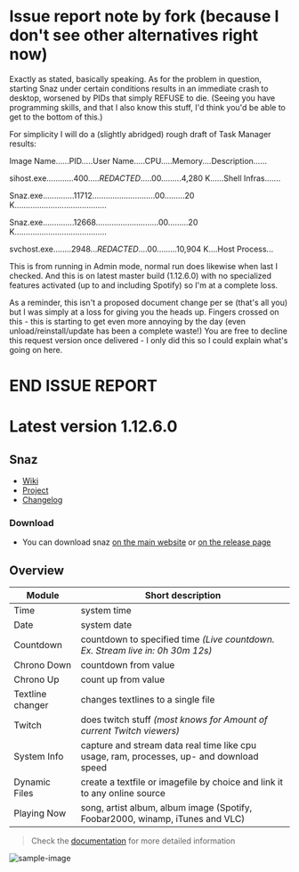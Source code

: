 # Issue report note by fork (because I don't see other alternatives right now)

Exactly as stated, basically speaking. As for the problem in question, starting Snaz under certain conditions results in an immediate crash to desktop, worsened by PIDs that simply REFUSE to die. (Seeing you have programming skills, and that I also know this stuff, I'd think you'd be able to get to the bottom of this.)

For simplicity I will do a (slightly abridged) rough draft of Task Manager results:

Image Name......PID.....User Name.....CPU.....Memory....Description......

sihost.exe............400.....*REDACTED*.....00.........4,280 K......Shell Infras.......

Snaz.exe..............11712............................00.........20 K.........................................

Snaz.exe..............12668............................00.........20 K.........................................

svchost.exe........2948...*REDACTED*....00.........10,904 K....Host Process...

This is from running in Admin mode, normal run does likewise when last I checked. And this is on latest master build (1.12.6.0) with no specialized features activated (up to and including Spotify) so I'm at a complete loss.

As a reminder, this isn't a proposed document change per se (that's all you) but I was simply at a loss for giving you the heads up. Fingers crossed on this - this is starting to get even more annoying by the day (even unload/reinstall/update has been a complete waste!) You are free to decline this request version once delivered - I only did this so I could explain what's going on here.

# END ISSUE REPORT

# Latest version 1.12.6.0

## Snaz

- [Wiki](https://github.com/JimmyAppelt/Snaz/wiki )
- [Project](http://jimmyappelt.be/preview/snaz)
- [Changelog](http://jimmyappelt.be/Downloads/Software/Snaz/releasenotes.txt)

### Download

- You can download snaz [on the main website](http://jimmyappelt.be/preview/snaz/) or [on the release page](https://github.com/JimmyAppelt/Snaz/releases) 

## Overview

Module | Short description
------------ | -------------
Time | system time
Date | system date
Countdown | countdown to specified time *(Live countdown. Ex. Stream live in: 0h 30m 12s)*
Chrono Down | countdown from value
Chrono Up | count up from value
Textline changer | changes textlines to a single file
Twitch | does twitch stuff *(most knows for Amount of current Twitch viewers)*
System Info | capture and stream data real time like cpu usage, ram, processes, up- and download speed
Dynamic Files | create a textfile or imagefile by choice and link it to any online source
Playing Now | song, artist album, album image (Spotify, Foobar2000, winamp, iTunes and VLC)


> Check the [documentation](https://github.com/JimmyAppelt/Snaz/wiki) for more detailed information

![sample-image](https://i.gyazo.com/985dabdbf42b9dc28ec9ac4f3bd71a6c.png)

